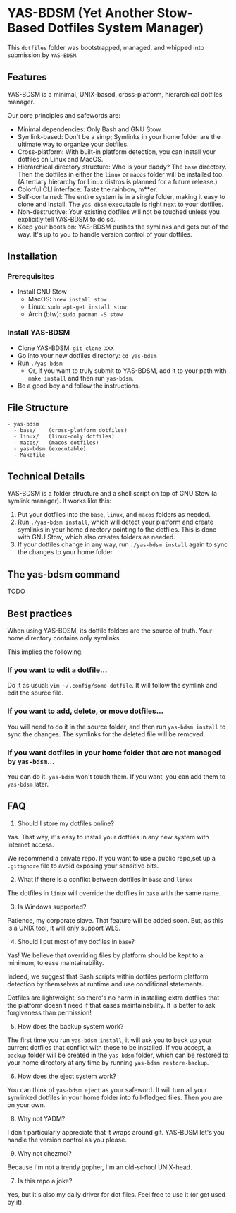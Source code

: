 # YAS-BDSM (Yet Another Stow-Based Dotfiles System Manager)

This `dotfiles` folder was bootstrapped, managed, and whipped into submission by `YAS-BDSM`.

## Features

YAS-BDSM is a minimal, UNIX-based, cross-platform, hierarchical dotfiles manager.

Our core principles and safewords are:

- Minimal dependencies: Only Bash and GNU Stow.
- Symlink-based: Don't be a simp; Symlinks in your home folder
  are the ultimate way to organize your dotfiles.
- Cross-platform: With built-in platform detection, you can install your
  dotfiles on Linux and MacOS.
- Hierarchical directory structure: Who is your daddy? The `base` directory.
  Then the dotfiles in either the `linux` or `macos` folder will be installed
  too. (A tertiary hierarchy for Linux distros is planned for a future release.)
- Colorful CLI interface: Taste the rainbow, m\*\*er.
- Self-contained: The entire system is in a single folder, making it easy to
  clone and install. The `yas-dbsm` executable is right next to your dotfiles.
- Non-destructive: Your existing dotfiles will not be touched unless you
  explicitly tell YAS-BDSM to do so.
- Keep your boots on: YAS-BDSM pushes the symlinks and gets out of the
  way. It's up to you to handle version control of your dotfiles.

## Installation

### Prerequisites

- Install GNU Stow
  - MacOS: `brew install stow`
  - Linux: `sudo apt-get install stow`
  - Arch (btw): `sudo pacman -S stow`

### Install YAS-BDSM

- Clone YAS-BDSM: `git clone XXX`
- Go into your new dotfiles directory: `cd yas-bdsm`
- Run `./yas-bdsm`
  - Or, if you want to truly submit to YAS-BDSM, add it to your path with `make
    install` and then run `yas-bdsm`.
- Be a good boy and follow the instructions.

## File Structure

```
- yas-bdsm
  - base/    (cross-platform dotfiles)
  - linux/   (linux-only dotfiles)
  - macos/   (macos dotfiles)
  - yas-bdsm (executable)
  - Makefile
```

## Technical Details

YAS-BDSM is a folder structure and a shell script on top of GNU Stow (a symlink manager). It works like this:

1. Put your dotfiles into the `base`, `linux`, and `macos` folders as needed.
2. Run `./yas-bdsm install`, which will detect your platform and create
   symlinks in your home directory pointing to the dotfiles. This is done with
   GNU Stow, which also creates folders as needed.
3. If your dotfiles change in any way, run `./yas-bdsm install` again to sync
   the changes to your home folder.

## The yas-bdsm command

TODO

## Best practices

When using YAS-BDSM, its dotfile folders are the source of truth. Your home directory contains only symlinks.

This implies the following:

### If you want to edit a dotfile...
Do it as usual: `vim ~/.config/some-dotfile`. It will follow the symlink and edit the source file.

### If you want to add, delete, or move dotfiles...
You will need to do it in the source folder, and then run `yas-bdsm install` to sync the changes. The symlinks for the deleted file will be removed.

### If you want dotfiles in your home folder that are not managed by `yas-bdsm`...

You can do it. `yas-bdsm` won't touch them. If you want, you can add them to `yas-bdsm` later.

## FAQ

1. Should I store my dotfiles online?

Yas. That way, it's easy to install your dotfiles in any new system with internet access.

We recommend a private repo. If you want to use a public repo,set up a
`.gitignore` file to avoid exposing your sensitive bits.

2. What if there is a conflict between dotfiles in `base` and `linux`

The dotfiles in `linux` will override the dotfiles in `base` with the same name.

3. Is Windows supported?

Patience, my corporate slave. That feature will be added soon. But, as this is a UNIX tool, it will only support WLS.

4. Should I put most of my dotfiles in `base`?

Yas! We believe that overriding files by platform should be kept to a minimum, to ease maintainability. 

Indeed, we suggest that Bash scripts within dotfiles perform platform detection by themselves at runtime and use conditional statements.

Dotfiles are lightweight, so there's no harm in installing extra dotfiles that the platform doesn't need if that eases maintainability. It is better to ask forgiveness than permission!

5. How does the backup system work?

The first time you run `yas-bdsm install`, it will ask you to back up your current dotfiles that conflict with those to be installed. If you accept, a `backup` folder will be created in the `yas-bdsm` folder, which can be restored to your home directory at any time by running `yas-bdsm restore-backup`.

6. How does the eject system work?

You can think of `yas-bdsm eject` as your safeword. It will turn all your symlinked dotfiles in your home folder into full-fledged files. Then you are on your own.

8. Why not YADM?

I don't particularly appreciate that it wraps around git. YAS-BDSM let's you handle the version control as you please.

9. Why not chezmoi?

Because I'm not a trendy gopher, I'm an old-school UNIX-head.

7. Is this repo a joke?

Yes, but it's also my daily driver for dot files. Feel free to use it (or get used by it).

